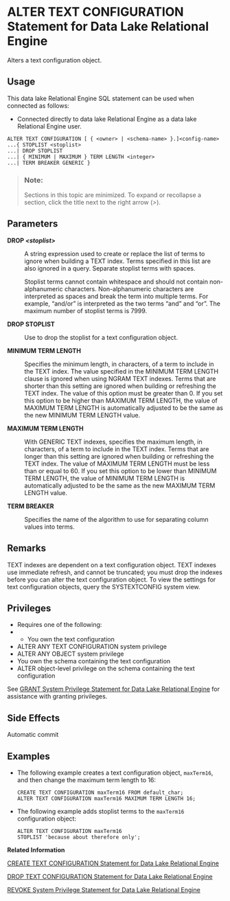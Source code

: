 <!-- loioa602402c84f21015a00eb58f531612a0 -->

# ALTER TEXT CONFIGURATION Statement for Data Lake Relational Engine

Alters a text configuration object.



<a name="loioa602402c84f21015a00eb58f531612a0__section_tqv_vvr_znb"/>

## Usage

This data lake Relational Engine SQL statement can be used when connected as follows:

-   Connected directly to data lake Relational Engine as a data lake Relational Engine user.



```
ALTER TEXT CONFIGURATION [ { <owner> | <schema-name> }.]<config-name>
...{ STOPLIST <stoplist> 
...| DROP STOPLIST
...| { MINIMUM | MAXIMUM } TERM LENGTH <integer>
...| TERM BREAKER GENERIC }
```



> ### Note:  
> Sections in this topic are minimized. To expand or recollapse a section, click the title next to the right arrow \(*\>*\).



<a name="loioa602402c84f21015a00eb58f531612a0__IQ_Parameters"/>

## Parameters


<dl>
<dt><b>

DROP *<stoplist\>*

</b></dt>
<dd>

A string expression used to create or replace the list of terms to ignore when building a TEXT index. Terms specified in this list are also ignored in a query. Separate stoplist terms with spaces.

Stoplist terms cannot contain whitespace and should not contain non-alphanumeric characters. Non-alphanumeric characters are interpreted as spaces and break the term into multiple terms. For example, “and/or” is interpreted as the two terms “and” and “or”. The maximum number of stoplist terms is 7999.



</dd><dt><b>

DROP STOPLIST

</b></dt>
<dd>

Use to drop the stoplist for a text configuration object.



</dd><dt><b>

MINIMUM TERM LENGTH

</b></dt>
<dd>

Specifies the minimum length, in characters, of a term to include in the TEXT index. The value specified in the MINIMUM TERM LENGTH clause is ignored when using NGRAM TEXT indexes. Terms that are shorter than this setting are ignored when building or refreshing the TEXT index. The value of this option must be greater than 0. If you set this option to be higher than MAXIMUM TERM LENGTH, the value of MAXIMUM TERM LENGTH is automatically adjusted to be the same as the new MINIMUM TERM LENGTH value.



</dd><dt><b>

MAXIMUM TERM LENGTH

</b></dt>
<dd>

With GENERIC TEXT indexes, specifies the maximum length, in characters, of a term to include in the TEXT index. Terms that are longer than this setting are ignored when building or refreshing the TEXT index. The value of MAXIMUM TERM LENGTH must be less than or equal to 60. If you set this option to be lower than MINIMUM TERM LENGTH, the value of MINIMUM TERM LENGTH is automatically adjusted to be the same as the new MAXIMUM TERM LENGTH value.



</dd><dt><b>

TERM BREAKER

</b></dt>
<dd>

Specifies the name of the algorithm to use for separating column values into terms.



</dd>
</dl>



<a name="loioa602402c84f21015a00eb58f531612a0__IQ_Usage"/>

## Remarks

TEXT indexes are dependent on a text configuration object. TEXT indexes use immediate refresh, and cannot be truncated; you must drop the indexes before you can alter the text configuration object. To view the settings for text configuration objects, query the SYSTEXTCONFIG system view.



<a name="loioa602402c84f21015a00eb58f531612a0__IQ_Permissions"/>

## Privileges

-   Requires one of the following:
-   -   You own the text configuration
-   ALTER ANY TEXT CONFIGURATION system privilege
-   ALTER ANY OBJECT system privilege
-   You own the schema containing the text configuration
-   ALTER object-level privilege on the schema containing the text configuration


See [GRANT System Privilege Statement for Data Lake Relational Engine](grant-system-privilege-statement-for-data-lake-relational-engine-a3dfcb0.md) for assistance with granting privileges.



<a name="loioa602402c84f21015a00eb58f531612a0__IQ_Side_Effects"/>

## Side Effects

Automatic commit



<a name="loioa602402c84f21015a00eb58f531612a0__IQ_Examples"/>

## Examples

-   The following example creates a text configuration object, `maxTerm16`, and then change the maximum term length to 16:

    ```
    CREATE TEXT CONFIGURATION maxTerm16 FROM default_char;
    ALTER TEXT CONFIGURATION maxTerm16 MAXIMUM TERM LENGTH 16;
    ```

-   The following example adds stoplist terms to the `maxTerm16` configuration object:

    ```
    ALTER TEXT CONFIGURATION maxTerm16
    STOPLIST 'because about therefore only';
    ```


**Related Information**  


[CREATE TEXT CONFIGURATION Statement for Data Lake Relational Engine](create-text-configuration-statement-for-data-lake-relational-engine-a602a06.md "Creates a text configuration object using another text configuration object as a template.")

[DROP TEXT CONFIGURATION Statement for Data Lake Relational Engine](drop-text-configuration-statement-for-data-lake-relational-engine-a602fed.md "Drops a text configuration object.")

[REVOKE System Privilege Statement for Data Lake Relational Engine](revoke-system-privilege-statement-for-data-lake-relational-engine-a3eadda.md "Removes specific system privileges from specific users and the right to administer the privilege.")

